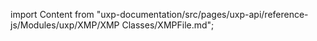 import Content from "uxp-documentation/src/pages/uxp-api/reference-js/Modules/uxp/XMP/XMP Classes/XMPFile.md";

<Content query="product=photoshop"/>
